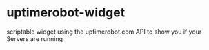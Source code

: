 # uptimerobot-widget
scriptable widget using the uptimerobot.com API to show you if your Servers are running  
